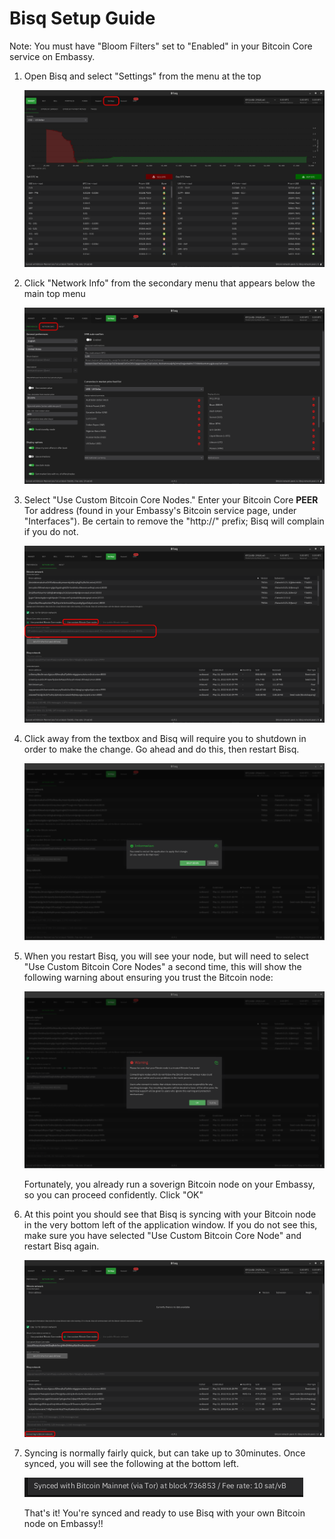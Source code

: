 # Bisq Setup Guide

Note:  You must have "Bloom Filters" set to "Enabled" in your Bitcoin Core service on Embassy.

1. Open Bisq and select "Settings" from the menu at the top

    ![Bisq Settings](./assets/bisq0.png "Click Settings from top menu")

1. Click "Network Info" from the secondary menu that appears below the main top menu

    ![Bisq Settings](./assets/bisq1.png "Click Network Info")

1. Select "Use Custom Bitcoin Core Nodes." Enter your Bitcoin Core **PEER** Tor address (found in your Embassy's Bitcoin service page, under "Interfaces").  Be certain to remove the "http://" prefix; Bisq will complain if you do not.

    ![Bitcoin Core Node](./assets/bisq2.png "Enter Your Node's Peer Onion Address")

1. Click away from the textbox and Bisq will require you to shutdown in order to make the change.  Go ahead and do this, then restart Bisq.

    ![Shutdown Warning](./assets/bisq3.png "Shut Down Your Bisq Application")

1. When you restart Bisq, you will see your node, but will need to select "Use Custom Bitcoin Core Nodes" a second time, this will show the following warning about ensuring you trust the Bitcoin node:
    
    ![Node Warning](./assets/bisq4.png "Your Node is Trustworthy")

    Fortunately, you already run a soverign Bitcoin node on your Embassy, so you can proceed confidently.  Click "OK"

1. At this point you should see that Bisq is syncing with your Bitcoin node in the very bottom left of the application window.  If you do not see this, make sure you have selected "Use Custom Bitcoin Core Node" and restart Bisq again.

    ![Bitcoin Syncing](./assets/bisq5.png "Bitcoin Syncing")


1. Syncing is normally fairly quick, but can take up to 30minutes. Once synced, you will see the following at the bottom left.

    ![Bitcoin Synced](./assets/bisq6.png "Bitcoin Synced")

    That's it!  You're synced and ready to use Bisq with your own Bitcoin node on Embassy!!
